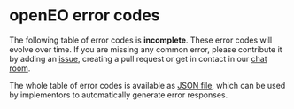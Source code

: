 # openEO error codes

The following table of error codes is **incomplete**. These error codes will evolve over time. If you are missing any common error, please contribute it by adding an [issue](https://github.com/Open-EO/openeo-api/issues/new), creating a pull request or get in contact in our [chat room](https://openeo-chat.eodc.eu/channel/public).

The whole table of error codes is available as [JSON file](/assets/errors.json), which can be used by implementors to automatically generate error responses.

<ErrorCodes />